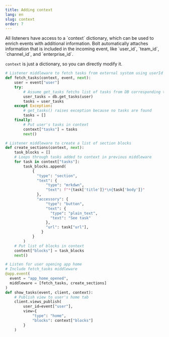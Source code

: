 ```yaml
---
title: Adding context
lang: en
slug: context
order: 7
---
```


<div class="section-content">
All listeners have access to a `context` dictionary, which can be used to enrich events with additional information. Bolt automatically attaches information that is included in the incoming event, like `user_id`, `team_id`, `channel_id`, and `enterprise_id`.

`context` is just a dictionary, so you can directly modify it.
</div>

```python
# Listener middleware to fetch tasks from external system using userId
def fetch_tasks(context, event, next):
    user = event["user"]
    try:
        # Assume get_tasks fetchs list of tasks from DB corresponding to user ID
        user_tasks = db.get_tasks(user)
        tasks = user_tasks
    except Exception:
        # get_tasks() raises exception because no tasks are found
        tasks = []
    finally:
        # Put user's tasks in context
        context["tasks"] = tasks
        next()

# Listener middleware to create a list of section blocks
def create_sections(context, next):
    task_blocks = []
    # Loops through tasks added to context in previous middleware
    for task in context["tasks"]:
        task_blocks.append(
            {
              "type": "section",
              "text": {
                  "type": "mrkdwn",
                  "text": f"*{task['title']}*\n{task['body']}"
              },
              "accessory": {
                  "type": "button",
                  "text": {
                    "type": "plain_text",
                    "text": "See task"
                  },
                  "url": task["url"],
                }
            }
        )
    # Put list of blocks in context
    context["blocks"] = task_blocks
    next()

# Listen for user opening app home
# Include fetch_tasks middleware
@app.event(
  event = "app_home_opened",
  middleware = [fetch_tasks, create_sections]
)
def show_tasks(event, client, context):
    # Publish view to user's home tab
    client.views_publish(
        user_id=event["user"],
        view={
            "type": "home",
            "blocks": context["blocks"]
        }
    )
```